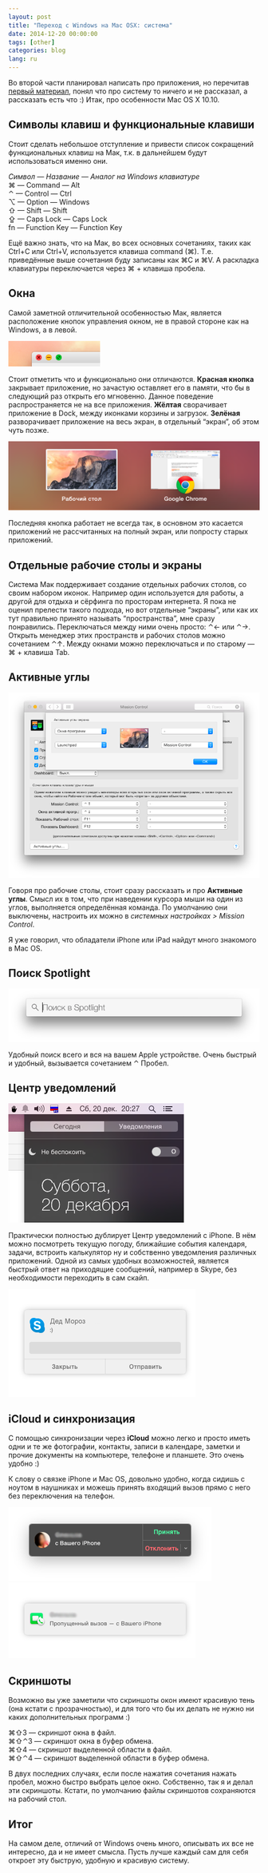 ```yaml
---
layout: post
title: "Переход с Windows на Mac OSX: система"
date: 2014-12-20 00:00:00
tags: [other]
categories: blog
lang: ru
---
```


Во второй части планировал написать про приложения, но перечитав [первый материал](/blog/perekhod-s-windows-na-mac-osx.html), понял что про систему то ничего и не рассказал, а рассказать есть что :) Итак, про особенности Mac OS X 10.10.

## Символы клавиш и функциональные клавиши

Стоит сделать небольшое отступление и привести список сокращений функциональных клавиш на Мак, т.к. в дальнейшем будут использоваться именно они.

_Символ — Название — Аналог на Windows клавиатуре_  
⌘ — Command — Alt  
⌃ — Control — Ctrl  
⌥ — Option — Windows  
⇧ — Shift — Shift  
⇪ — Caps Lock — Caps Lock  
fn — Function Key — Function Key

Ещё важно знать, что на Мак, во всех основных сочетаниях, таких как Ctrl+C или Ctrl+V, используется клавиша command (⌘). Т.е. приведённые выше сочетания буду записаны как ⌘C и ⌘V. А раскладка клавиатуры переключается через ⌘ + клавиша пробела.

## Окна

Самой заметной отличительной особенностью Мак, является расположение кнопок управления окном, не в правой стороне как на Windows, а в левой.

![Переход с Windows на Mac OS X: подробнее про систему](/assets/posts/perekhod-s-windows-na-mac-osx-sistema/7e22cd3f-0f04-4fcb-aaa5-d68daa7dee03.png)

Стоит отметить что и функционально они отличаются. **Красная кнопка** закрывает приложение, но зачастую оставляет его в памяти, что бы в следующий раз открыть его мгновенно. Данное поведение распространяется не на все приложения. **Жёлтая** сворачивает приложение в Dock, между иконками корзины и загрузок. **Зелёная** разворачивает приложение на весь экран, в отдельный “экран”, об этом чуть позже.

![Переход с Windows на Mac OS X: подробнее про систему](/assets/posts/perekhod-s-windows-na-mac-osx-sistema/ef539a06-eaa9-4612-8ead-29ded4995d5f.png)

Последняя кнопка работает не всегда так, в основном это касается приложений не рассчитанных на полный экран, или попросту старых приложений.

## Отдельные рабочие столы и экраны

Система Мак поддерживает создание отдельных рабочих столов, со своим набором иконок. Например один используется для работы, а другой для отдыха и сёрфинга по просторам интернета. Я пока не оценил прелести такого подхода, но вот отдельные “экраны”, или как их тут правильно принято называть “пространства”, мне сразу понравились. Переключаться между ними очень просто: ⌃← или ⌃→. Открыть менеджер этих пространств и рабочих столов можно сочетанием ⌃↑. Между окнами можно переключаться и по старому — ⌘ + клавиша Tab.

## Активные углы

![Переход с Windows на Mac OS X: подробнее про систему](/assets/posts/perekhod-s-windows-na-mac-osx-sistema/85c07015-1e0e-4f74-bb86-1495e3966ba1.png)

Говоря про рабочие столы, стоит сразу рассказать и про **Активные углы**. Смысл их в том, что при наведении курсора мыши на один из углов, выполняется определённая команда. По умолчанию они выключены, настроить их можно в _системных настройках > Mission Control_.

Я уже говорил, что обладатели iPhone или iPad найдут много знакомого в Mac OS.

## Поиск Spotlight

![Переход с Windows на Mac OS X: подробнее про систему](/assets/posts/perekhod-s-windows-na-mac-osx-sistema/90677cef-7f61-4f46-a46d-c9f9826f7588.png)

Удобный поиск всего и вся на вашем Apple устройстве. Очень быстрый и удобный, вызывается сочетанием ⌃ Пробел.

## Центр уведомлений

![Переход с Windows на Mac OS X: подробнее про систему](/assets/posts/perekhod-s-windows-na-mac-osx-sistema/e7fdb880-c378-4f47-be01-e2a4394c4234.png)

Практически полностью дублирует Центр уведомлений с iPhone. В нём можно посмотреть текущую погоду, ближайшие события календаря, задачи, встроить калькулятор ну и собственно уведомления различных приложений. Одной из самых удобных возможностей, является быстрый ответ на приходящие сообщений, например в Skype, без необходимости переходить в сам скайп.

![Переход с Windows на Mac OS X: подробнее про систему](/assets/posts/perekhod-s-windows-na-mac-osx-sistema/0e70c06e-30db-477c-ac46-4c6bad1b87f4.png)

## iCloud и синхронизация

С помощью синхронизации через **iCloud** можно легко и просто иметь одни и те же фотографии, контакты, записи в календаре, заметки и прочие документы на компьютере, телефоне и планшете. Это очень удобно :)

К слову о связке iPhone и Mac OS, довольно удобно, когда сидишь с ноутом в наушниках и можешь принять входящий вызов прямо с него без переключения на телефон.

![Переход с Windows на Mac OS X: подробнее про систему](/assets/posts/perekhod-s-windows-na-mac-osx-sistema/c41314dc-791d-44c4-a22c-ce7b041aece7.png) ![Переход с Windows на Mac OS X: подробнее про систему](/assets/posts/perekhod-s-windows-na-mac-osx-sistema/d166ceba-e163-4033-ad24-d2360b068b21.png)

## Скриншоты

Возможно вы уже заметили что скриншоты окон имеют красивую тень (она кстати с прозрачностью), и для того что бы их делать не нужно ни каких дополнительных программ :)

⌘⇧3 — скриншот окна в файл.  
⌘⇧⌃3 — скриншот окна в буфер обмена.  
⌘⇧4 — скриншот выделенной области в файл.  
⌘⇧⌃4 — скриншот выделенной области в буфер обмена.

В двух последних случаях, если после нажатия сочетания нажать пробел, можно быстро выбрать целое окно. Собственно, так я и делал эти скриншоты. Кстати, по умолчанию файлы скриншотов сохраняются на рабочий стол.

## Итог

На самом деле, отличий от Windows очень много, описывать их все не интересно, да и не имеет смысла. Пусть лучше каждый сам для себя откроет эту быструю, удобную и красивую систему.
